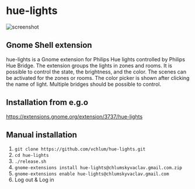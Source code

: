 # hue-lights
![screenshot](https://github.com/vchlum/hue-lights/blob/main/screenshot.png)

## Gnome Shell extension
hue-lights is a Gnome extension for Philips Hue lights controlled by Philips Hue Bridge. The extension groups the lights in zones and rooms. It is possible to control the state, the brightness, and the color. The scenes can be activated for the zones or rooms. The color picker is shown after clicking the name of light. Multiple bridges should be possible to control.

## Installation from e.g.o
https://extensions.gnome.org/extension/3737/hue-lights

## Manual installation

 1. `git clone https://github.com/vchlum/hue-lights.git`
 1. `cd hue-lights`
 1. `./release.sh`
 1. `gnome-extensions install hue-lights@chlumskyvaclav.gmail.com.zip`
 1. `gnome-extensions enable hue-lights@chlumskyvaclav.gmail.com`
 1. Log out & Log in

